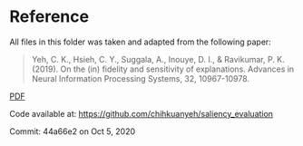 # Reference
All files in this folder was taken and adapted from the following paper:

> Yeh, C. K., Hsieh, C. Y., Suggala, A., Inouye, D. I., & Ravikumar, P. K. (2019). On the (in) fidelity and sensitivity of explanations. Advances in Neural Information Processing Systems, 32, 10967-10978.

[PDF](https://proceedings.neurips.cc/paper/2019/file/a7471fdc77b3435276507cc8f2dc2569-Paper.pdf)

Code available at: https://github.com/chihkuanyeh/saliency_evaluation

Commit: 44a66e2 on Oct 5, 2020